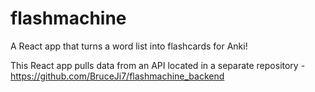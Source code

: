 # flashmachine
A React app that turns a word list into flashcards for Anki!

This React app pulls data from an API located in a separate repository - https://github.com/BruceJi7/flashmachine_backend
